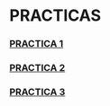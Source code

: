 # PRACTICAS
### [PRACTICA 1](/ut02/pr0201/doc.md)
### [PRACTICA 2](/ut02/pr0202/doc.md)
### [PRACTICA 3](/ut02/pr0203/doc.md)